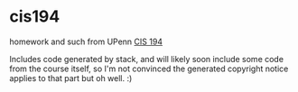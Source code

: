 # cis194
homework and such from UPenn [CIS 194](http://www.seas.upenn.edu/~cis194/)

Includes code generated by stack, and will likely soon include some code
from the course itself, so I'm not convinced the generated copyright
notice applies to that part but oh well. :)

